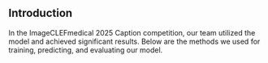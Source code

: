 ## Introduction

In the ImageCLEFmedical 2025 Caption competition, our team utilized the model and achieved significant results. Below are the methods we used for training, predicting, and evaluating our model.

